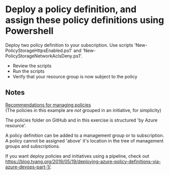 # Deploy a policy definition, and assign these policy definitions using Powershell

Deploy two policy definition to your subscription. 
Use scripts 'New-PolicyStorageHttpsEnabled.ps1' and 'New-PolicyStorageNetworkAclsDeny.ps1'.

- Review the scripts
- Run the scripts
- Verify that your resource group is now subject to the policy

## Notes

[Recommendations for managing policies](https://docs.microsoft.com/en-us/azure/governance/policy/overview#recommendations-for-managing-policies)  
(The policies in this example are *not* grouped in an initiative, for simplicity)

The policies folder on GitHub and in this exercise is structured 'by Azure resource'.

A policy definition can be added to a management group or to subscription.  
A policy cannot be assigned 'above' it's location in the tree of management groups and subscriptions.

If you want deploy policies and initiatives using a pipeline, check out <https://blog.tyang.org/2019/05/19/deploying-azure-policy-definitions-via-azure-devops-part-1/>.
